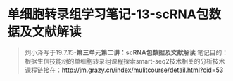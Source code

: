 # 单细胞转录组学习笔记-13-scRNA包数据及文献解读

> 刘小泽写于19.7.15-**第三单元第二讲：scRNA包数据及文献解读**
> 笔记目的：根据生信技能树的单细胞转录组课程探索smart-seq2技术相关的分析技术
> 课程链接在：http://jm.grazy.cn/index/mulitcourse/detail.html?cid=53

